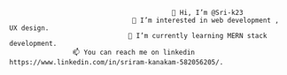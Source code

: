                                              👋 Hi, I’m @Sri-k23
                                   👀 I’m interested in web development , UX design.
                                  🌱 I’m currently learning MERN stack development.
                    📫 You can reach me on linkedin https://www.linkedin.com/in/sriram-kanakam-582056205/.

<!---
Sri-k23/Sri-k23 is a ✨ special ✨ repository because its `README.md` (this file) appears on your GitHub profile.
You can click the Preview link to take a look at your changes.
--->
